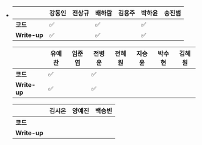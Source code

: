 - |              | 강동인 | 전상규 | 배하람 | 김용주 | 박하윤 | 송진범 |
  | ------------ | ------ | ------ | ------ | ------ | ------ | ------ |
  | **코드**     | :white_check_mark: |        | :white_check_mark: |        |  :white_check_mark: || :white_check_mark: |
  | **Write-up** | :white_check_mark: |        | :white_check_mark: |        |   :white_check_mark: || :white_check_mark: | 

  |              | 유예찬 | 임준엽 | 전병운 | 전혜원 | 지승윤 | 박수현 | 김혜원 |
  | ------------ | ------ | ------ | ------ | ------ | ------ | ------ | ------ |
  | **코드**     | :white_check_mark: |  | :white_check_mark: |      |        |        |        |        |        |
  | **Write-up** | :white_check_mark: |  | :white_check_mark: |      |        |        |        |        |        |

  |              | 김시온 | 양예진 | 백승빈 |
  | ------------ | :----: | :----: | :----: |
  | **코드**     |        |        |        |
  | **Write-up** |        |        |        |

